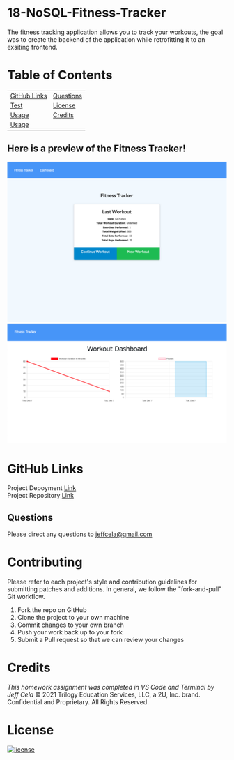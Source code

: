 # 18-NoSQL-Fitness-Tracker

The fitness tracking application allows you to track your workouts, the goal was to create the backend of the application while retrofitting it to an exsiting frontend. 

# Table of Contents

|                               |                         |
| ----------------------------- | ----------------------- |
| [GitHub Links](#github-links) | [Questions](#questions) |
| [Test](#test)  | [License](#license)     |
| [Usage](#usage)                 | [Credits](#credits)     |
| [Usage](#usage)               |                         |


## Here is a preview of the Fitness Tracker!

![](public/assets/images/FIT_1.png)
![](public/assets/images/FIT_2.png)


# GitHub Links

Project Depoyment [Link](https://gtworkout.herokuapp.com/)<br>
Project Repository [Link](https://github.com/jeffcela/18-NoSQL-Fitness-Tracker)

## Questions

Please direct any questions to jeffcela@gmail.com

# Contributing

Please refer to each project's style and contribution guidelines for submitting patches and additions. In general, we follow the "fork-and-pull" Git workflow.

1. Fork the repo on GitHub
2. Clone the project to your own machine
3. Commit changes to your own branch
4. Push your work back up to your fork
5. Submit a Pull request so that we can review your changes

# Credits

_This homework assignment was completed in VS Code and Terminal by Jeff Cela_
© 2021 Trilogy Education Services, LLC, a 2U, Inc. brand. Confidential and Proprietary. All Rights Reserved.

# License

[![license](https://img.shields.io/badge/license-MIT-blue)](https://shields.io)
